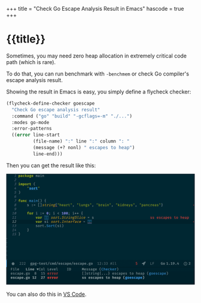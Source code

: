 +++
title = "Check Go Escape Analysis Result in Emacs"
hascode = true
+++

# {{title}}

Sometimes, you may need zero heap allocation in extremely critical code path (which is rare).

To do that, you can run benchmark with `-benchmem` or check Go compiler's escape analysis result.

Showing the result in Emacs is easy, you simply define a flycheck checker:


```lisp
(flycheck-define-checker goescape
  "Check Go escape analysis result"
  :command ("go" "build" "-gcflags=-m" "./...")
  :modes go-mode
  :error-patterns
  ((error line-start
          (file-name) ":" line ":" column ": "
          (message (+? nonl) " escapes to heap")
          line-end)))
```

Then you can get the result like this:

![](/assets/images/go-escape-in-emacs.png)


You can also do this in [VS Code](https://github.com/microsoft/vscode-go/issues/1948#issuecomment-466293994).

